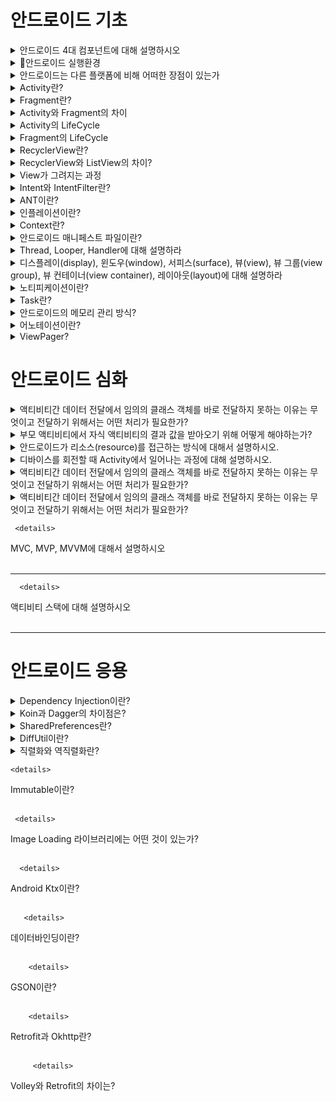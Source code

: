 

# 안드로이드 기초 <a name = "reason"></a>
<details>
   <summary> 안드로이드 4대 컴포넌트에 대해 설명하시오</summary>
<br />


![ㅁㄴㅇ](https://user-images.githubusercontent.com/84564695/187105028-837f6503-2830-4f8b-9ee1-67f187b9194e.jpg)
👉[click](https://www.notion.so/4-Activity-Service-BroadCast-Receiver-Content-Provider-6e2dcace26b443f488fc4b27489c8254)

   ***
 </details>

<details>
   <summary> 📌안드로이드 실행환경 </summary>
<br />
- 안드로이드는 크게 4가지로 구성되어있습니다.
- 리눅스 커널, 라이브러리, 어플리케이션 프레임워크, 어플리케이션입니다.
- 리눅스 커널은 OS로 스마트폰의 메모리나 프로세스 등을 관리합니다.
- 라이브러리는 안드로이드에 있는 다양한 기능을 라이브러리를 제공하며 안드로이드 앱을 구동해주는 dalvik 가상머신을 포함합니다.
- 어플리케이션 프레임워크는 사용자의 이벤트에 따라 출력을 담당하는 환경을 제공합니다. 생명주기도 여기서 관리. 
 - 어플리케이션은 실제로 동작하는 앱을 말합니다.
   ***
 </details>
 
 <details>
   <summary> 안드로이드는 다른 플랫폼에 비해 어떠한 장점이 있는가 </summary>
<br />
   
- 오픈소스이므로 안정성과 버그 수정이 빠르다  
- 자바를 주 언어로 사용하여 자바 개발자들이 쉽게 개발할 수 있음
- 리눅스 커널을 OS로 사용하여 하드웨어에 대한 드라이버 소스가 풍부함 
***
 </details>
 
   <details>
   <summary> Activity란? </summary>
   
<br />
- Android 앱의 필수적인 기본 구성 요소(컴포넌트) 중 하나입니다
- Activity는 사용자와 상호작용하기 위한 진입점입니다.
- 사용자 인터페이스(UI) 화면을 구성하는 컴포넌트입니다
- 대부분의 앱은 한 개의 Activity가 아닌 여러 Activity로 이루어져 있습니다. 
 
👉[click](https://velog.io/@dabin/%EC%95%88%EB%93%9C%EB%A1%9C%EC%9D%B4%EB%93%9CActivity-LifeCycle%EC%88%98%EB%AA%85%EC%A3%BC%EA%B8%B0)
   
***
 </details>
 
 <details>
   <summary> Fragment란? </summary>
- 정의
   - 프래그먼트는 앱의 전체 UI에서 어딘가에 반복적으로 재사용 가능한 부분을 말합니다.  
- 등장배경
   - 1) Activity 안에 코드가 길어지게 되면 코드가 길어지니까 유지보수할 때 관리가 어려워짐
     2) 안드로이드 디바이스는 휴대폰,태블릿 등 다양하기 때문에 태블릿UI를 고려할 때 단순 Activity로 화면을 그리기에 한계가 있음
- 특징
   - 1) 프래그먼트는 자체 레이아웃(xml파일을 정의할 수 있음)을 가질 수 있으며 자체 생명 주기를 보유
   - 2) 프래그먼트는 독립적으로 존재할 수 없고, 반드시 Activity나 다른 프래그먼트에 호스칭 되어야함
   - 3) 프래그먼트는 자체 UI를 개별적인 청크로써 사용할 수 있습니다. 개별 청크 단위로 다른 곳에서 재사용
- 사용법
   - 1) Activity UI 레이아웃 안에 프래그먼트 존재를 정의하여 Activity UI가 Activity 클래스에 inflate될 때 프래그먼트 자체 UI도 자동으로 프래그먼트 클래스에 inflate 시키는 방법
   - 2) Activity UI 레이아웃 안에 프래그먼트 컨테이너(=이 위치에 프래그먼트 자체 UI가 배치될 것입니다~ 라고 위치를 지정해두는 것)를 정의하고 프로그래밍적으로 해당 컨테이너 안에 프래그먼트를 추가(Add)하는 방법
  * 주의할 점은 두 방법 모두 Activity UI 레이아웃 안에 FragmentContainerView 를 정의함으로써 해당 프래그먼트가 배치될 위치를 정의해야 한다는 점입니다.
   
 👉[click](https://velog.io/@dabin/%EC%95%88%EB%93%9C%EB%A1%9C%EC%9D%B4%EB%93%9C%ED%94%84%EB%9E%98%EA%B7%B8%EB%A8%BC%ED%8A%B81)
***
 </details>
   
 </details>
 
 <details>
   <summary> Activity와 Fragment의 차이 </summary>
<br />
- 목적성
   - Activity는 앱 전체적인 사용자 인터페이스(UI)에 포함될 요소들을 배치하는 곳입니다. Fragment는 단일 화면이나 화면 일부에 관한 사용자 인터페이스(UI)를 정의하는데 적합합니다.
 - 종속성
    - 프래그먼트는 액티비티나 다른 프래그먼트에 종속되어야 합니다. 액티비티나 프래그먼트 내의 공간을 효율적으로 이용하기 위해 사용됩니다. 하나의 액티비티나 프래그먼트는 0개 또는 여러개의 프래그먼트를 포함할 수 있습니다. 액티비티는 다른 액티비티나 프래그먼트에 종속되지 않고 독립적으로 존재할 수 있습니다.
   - 따라서 액티비티는 AndroidMenifest파일에 Activity컴포넌트를 등록하면 안드로이드 시스템에서 관리되고, 프래그먼트는 독립적으로 존재할 수 없어 Menifest에 등록하지 않고 Activity나 상위 Fragment에 호스팅해야합니다.
 - 재사용성
   - 프래그먼트는 여러개의 액티비티나 프래그먼트 안에서 재사용될 수 있어 재사용 가능한 컴포넌트처럼 동작할 수 있습니다.

   
👉[click](https://velog.io/@dabin/%EC%95%88%EB%93%9C%EB%A1%9C%EC%9D%B4%EB%93%9C%ED%94%84%EB%9E%98%EA%B7%B8%EB%A8%BC%ED%8A%B81)
***
 </details>
 
   <details>
   <summary> Activity의 LifeCycle </summary>
<br />
 액티비티는 크게 3가지 상태가 존재합니다.먼저 running 실행 상태는 액티비티 스택의 최상위에 있으며 포커스를 가지고 있어 사용자에게 보이는 상태입니다. pasued 일시 중지 상태는 사용자에게 보이기는 하지만 다른 액티비티가 위에 있어 포커스를 받지 못하는 상태입니다.
stopped 중지 상태는 다른 액티비티에 의해 완전히 가려져 보이지 않는 상태를 말합니다.
   
   ![image (1)](https://user-images.githubusercontent.com/84564695/187110702-3f13eb5c-d5bb-4ead-a403-ba0e27f84d31.png)

   👉[click](https://velog.io/@dabin/%EC%95%88%EB%93%9C%EB%A1%9C%EC%9D%B4%EB%93%9CActivity-LifeCycle%EC%88%98%EB%AA%85%EC%A3%BC%EA%B8%B0#%EC%88%98%EB%AA%85%EC%A3%BC%EA%B8%B0%EB%9E%80)
    
***
 </details>

   <details>
   <summary> Fragment의 LifeCycle </summary>
<br />
   
     ![ㅁㅁ](https://user-images.githubusercontent.com/84564695/187110664-a727c532-9afe-427f-a2be-104b74c1e6cf.jpg)

   👉[click](https://abundant-playground-8c8.notion.site/LifeCycle-Activity-Fragment-89e3dd9483c04ef68151187fe04b0a84)
 
***
 </details>
 
<details>
   <summary> RecyclerView란? </summary>
<br />
   
***
 </details>
 
 <details>
   <summary> RecyclerView와 ListView의 차이? </summary>
<br />
   
***
 </details>
 
  <details>
   <summary> View가 그려지는 과정 </summary>
<br />
   
***
 </details>
 
  <details>
   <summary>Intent와 IntentFilter란? </summary>
<br />
   
***
 </details>
 
   <details>
   <summary>ANT이란? </summary>
<br />
   
***
 </details>
 
<details>
 <summary>인플레이션이란? </summary>
<br />
   
***
 </details>
 
 <details>
 <summary>Context란? </summary>
<br />
   
***
 </details>
 
 <details>
 <summary>안드로이드 매니페스트 파일이란? </summary>
<br />
   
***
 </details>
 
  <details>
 <summary> Thread, Looper, Handler에 대해 설명하라 </summary>
<br />
   
***
 </details>
 
   <details>
 <summary>디스플레이(display), 윈도우(window), 서피스(surface), 뷰(view), 뷰 그룹(view group), 뷰 컨테이너(view container), 레이아웃(layout)에 대해 설명하라</summary>
<br />
   
***
 </details>
 
<details>
 <summary>노티피케이션이란?</summary>
<br />
   
***
 </details>
 
 <details>
 <summary>Task란?</summary>
<br />
   
***
 </details>
 
  <details>
 <summary>안드로이드의 메모리 관리 방식?</summary>
<br />
   
***
 </details>
 
<details>
 <summary>어노테이션이란?</summary>
<br />
   
***
</details>
 
 
<details>
 <summary>ViewPager?</summary>
<br />
   
***
 </details>
 
 
# 안드로이드 심화 <a name = "reason"></a>
<details>
   <summary> 액티비티간 데이터 전달에서 임의의 클래스 객체를 바로 전달하지 못하는 이유는 무엇이고 전달하기 위해서는 어떤 처리가 필요한가?</summary>
<br />
   
***
 </details>
 
 <details>
   <summary> 부모 액티비티에서 자식 액티비티의 결과 값을 받아오기 위해 어떻게 해야하는가?</summary>
<br />
   
***
 </details>
 
  <details>
   <summary> 안드로이드가 리소스(resource)를 접근하는 방식에 대해서 설명하시오.</summary>
<br />
   
***
 </details>
 
   <details>
   <summary> 디바이스를 회전할 때 Activity에서 일어나는 과정에 대해 설명하시오.</summary>
<br />
   
***
 </details>
 
<details>
   <summary> 액티비티간 데이터 전달에서 임의의 클래스 객체를 바로 전달하지 못하는 이유는 무엇이고 전달하기 위해서는 어떤 처리가 필요한가?</summary>
<br />
   
***
 </details>
 
<details>
   <summary> 액티비티간 데이터 전달에서 임의의 클래스 객체를 바로 전달하지 못하는 이유는 무엇이고 전달하기 위해서는 어떤 처리가 필요한가?</summary>
<br />
   
***
 </details>
 
     <details>
   <summary> MVC, MVP, MVVM에 대해서 설명하시오</summary>
<br />
   
***
 </details>
 
      <details>
   <summary>액티비티 스택에 대해 설명하시오</summary>
<br />
   
***
 </details>
 
 # 안드로이드 응용 <a name = "reason"></a>
<details>
   <summary> Dependency Injection이란?</summary>
<br />
   
 </details>
 
 <details>
   <summary> Koin과 Dagger의 차이점은?</summary>
<br />
   
 </details>
 
  
 <details>
   <summary> SharedPreferences란?</summary>
<br />
   
 </details>
 
  <details>
   <summary> DiffUtil이란?</summary>
<br />
   
 </details>
 
   <details>
   <summary>직렬화와 역직렬화란?</summary>
<br />
   
 </details>
 
    <details>
   <summary>Immutable이란?</summary>
<br />
   
 </details>
 
     <details>
   <summary>Image Loading 라이브러리에는 어떤 것이 있는가?</summary>
<br />
   
 </details>
 
      <details>
   <summary>Android Ktx이란?</summary>
<br />
   
 </details>
 
       <details>
   <summary>데이터바인딩이란?</summary>
<br />
   
 </details>
 
        <details>
   <summary>GSON이란?</summary>
<br />
   
 </details>
 
  
        <details>
   <summary>Retrofit과 Okhttp란?</summary>
<br />
   
 </details>
 
         <details>
   <summary>Volley와 Retrofit의 차이는?</summary>
<br />
   
 </details>

